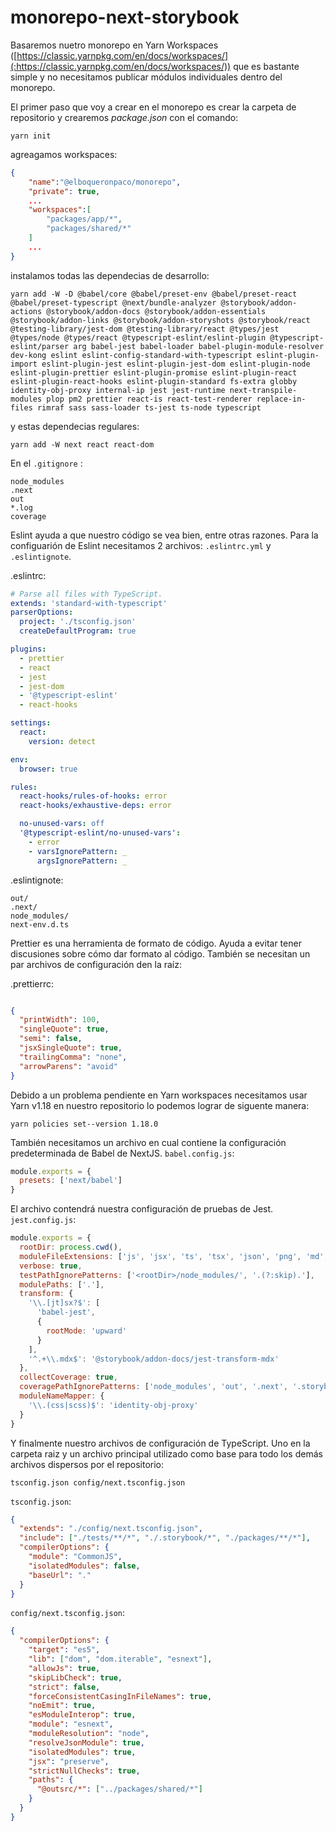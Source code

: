 # monorepo-next-storybook

Basaremos nuetro monorepo en Yarn Workspaces ([https://classic.yarnpkg.com/en/docs/workspaces/](:https://classic.yarnpkg.com/en/docs/workspaces/)) que es bastante simple y no necesitamos publicar módulos individuales dentro del monorepo.

El primer paso que voy a crear en el monorepo es crear la carpeta de repositorio y crearemos _package.json_ con el comando:

```properties
yarn init
```

agreagamos workspaces:

```json
{
    "name":"@elboqueronpaco/monorepo",
    "private": true,
    ...
    "workspaces":[
        "packages/app/*",
        "packages/shared/*"
    ]
    ...
}
```

instalamos todas las dependecias de desarrollo:

```properties
yarn add -W -D @babel/core @babel/preset-env @babel/preset-react @babel/preset-typescript @next/bundle-analyzer @storybook/addon-actions @storybook/addon-docs @storybook/addon-essentials @storybook/addon-links @storybook/addon-storyshots @storybook/react @testing-library/jest-dom @testing-library/react @types/jest @types/node @types/react @typescript-eslint/eslint-plugin @typescript-eslint/parser arg babel-jest babel-loader babel-plugin-module-resolver dev-kong eslint eslint-config-standard-with-typescript eslint-plugin-import eslint-plugin-jest eslint-plugin-jest-dom eslint-plugin-node eslint-plugin-prettier eslint-plugin-promise eslint-plugin-react eslint-plugin-react-hooks eslint-plugin-standard fs-extra globby identity-obj-proxy internal-ip jest jest-runtime next-transpile-modules plop pm2 prettier react-is react-test-renderer replace-in-files rimraf sass sass-loader ts-jest ts-node typescript
```

y estas dependecias regulares:

```properties
yarn add -W next react react-dom
```

En el ``.gitignore`` :

```
node_modules
.next
out 
*.log
coverage
```

Eslint ayuda a que nuestro código se vea bien, entre otras razones. Para la configuarión de Eslint necesitamos 2 archivos: ``.eslintrc.yml`` y ``.eslintignote``.

.eslintrc: 

```yml
# Parse all files with TypeScript.
extends: 'standard-with-typescript'
parserOptions:
  project: './tsconfig.json'
  createDefaultProgram: true

plugins:
  - prettier
  - react
  - jest
  - jest-dom
  - '@typescript-eslint'
  - react-hooks

settings:
  react:
    version: detect

env:
  browser: true

rules:
  react-hooks/rules-of-hooks: error
  react-hooks/exhaustive-deps: error

  no-unused-vars: off
  '@typescript-eslint/no-unused-vars':
    - error
    - varsIgnorePattern: _
      argsIgnorePattern: _
```

.eslintignote: 

```
out/
.next/
node_modules/
next-env.d.ts
```

Prettier es una herramienta de formato de código. Ayuda a evitar tener discusiones sobre cómo dar formato al código. También se necesitan un par archivos de configuración den la raíz:

.prettierrc:

```json

{
  "printWidth": 100,
  "singleQuote": true,
  "semi": false,
  "jsxSingleQuote": true,
  "trailingComma": "none",
  "arrowParens": "avoid"
}
```

Debido a un problema pendiente en Yarn workspaces necesitamos usar Yarn v1.18 en nuestro repositorio lo podemos lograr de siguente manera:

```properties
yarn policies set--version 1.18.0
```

También necesitamos un archivo en cual contiene la configuración predeterminada de Babel de NextJS. ``babel.config.js``:

```js
module.exports = {
  presets: ['next/babel']
}
```

El archivo contendrá nuestra configuración de pruebas de Jest. ``jest.config.js``:

```js 
module.exports = {
  rootDir: process.cwd(),
  moduleFileExtensions: ['js', 'jsx', 'ts', 'tsx', 'json', 'png', 'md', 'html'],
  verbose: true,
  testPathIgnorePatterns: ['<rootDir>/node_modules/', '.(?:skip).'],
  modulePaths: ['.'],
  transform: {
    '\\.[jt]sx?$': [
      'babel-jest',
      {
        rootMode: 'upward'
      }
    ],
    '^.+\\.mdx$': '@storybook/addon-docs/jest-transform-mdx'
  },
  collectCoverage: true,
  coveragePathIgnorePatterns: ['node_modules', 'out', '.next', '.storybook', '.stories.mdx'],
  moduleNameMapper: {
    '\\.(css|scss)$': 'identity-obj-proxy'
  }
}
```

Y finalmente nuestro archivos de configuración de TypeScript. Uno en la carpeta raiz y un archivo principal utilizado como base para todo los demás archivos dispersos por el repositorio:

``tsconfig.json config/next.tsconfig.json``

``tsconfig.json``:

```json
{
  "extends": "./config/next.tsconfig.json",
  "include": ["./tests/**/*", "./.storybook/*", "./packages/**/*"],
  "compilerOptions": {
    "module": "CommonJS",
    "isolatedModules": false,
    "baseUrl": "."
  }
}
```

``config/next.tsconfig.json``:

```json
{
  "compilerOptions": {
    "target": "es5",
    "lib": ["dom", "dom.iterable", "esnext"],
    "allowJs": true,
    "skipLibCheck": true,
    "strict": false,
    "forceConsistentCasingInFileNames": true,
    "noEmit": true,
    "esModuleInterop": true,
    "module": "esnext",
    "moduleResolution": "node",
    "resolveJsonModule": true,
    "isolatedModules": true,
    "jsx": "preserve",
    "strictNullChecks": true,
    "paths": {
      "@outsrc/*": ["../packages/shared/*"]
    }
  }
}
```

